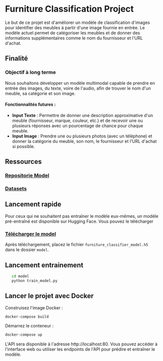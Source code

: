 # Furniture Classification Project

Le but de ce projet est d'améliorer un modèle de classification d'images pour identifier des meubles à partir d'une image fournie en entrée. Le modèle actuel permet de catégoriser les meubles et de donner des informations supplémentaires comme le nom du fournisseur et l'URL d'achat.

## Finalité

### Objectif à long terme
Nous souhaitons développer un modèle multimodal capable de prendre en entrée des images, du texte, voire de l'audio, afin de trouver le nom d'un meuble, sa catégorie et son image.

#### Fonctionnalités futures :
- **Input Texte** : Permettre de donner une description approximative d'un meuble (fournisseur, marque, couleur, etc.) et de recevoir une ou plusieurs réponses avec un pourcentage de chance pour chaque meuble.
- **Input Image** : Prendre une ou plusieurs photos (avec un téléphone) et donner la catégorie du meuble, son nom, le fournisseur et l'URL d'achat si possible.

## Ressources
### [Repositorie Model](https://huggingface.co/Lucky12345/furniture_classifier_model/tree/main)


### [Datasets](https://huggingface.co/datasets/Lucky12345/furnitures_dataset)

## Lancement rapide
Pour ceux qui ne souhaitent pas entraîner le modèle eux-mêmes, un modèle pré-entraîné est disponible sur Hugging Face. Vous pouvez le télécharger
### [Télécharger le model](https://huggingface.co/Lucky12345/furniture_classifier_model/resolve/main/furniture_classifier_model.h5?download=true)
Après téléchargement, placez le fichier `furniture_classifier_model.h5` dans le dossier `model`.

## Lancement entrainement
```sh
   cd model
   python train_model.py
```




## Lancer le projet avec Docker
Construisez l'image Docker :
   ```sh
   docker-compose build
  ```
Démarrez le conteneur :
  ```sh
  docker-compose up
  ```
L'API sera disponible à l'adresse http://localhost:80. Vous pouvez accéder à l'interface web ou utiliser les endpoints de l'API pour prédire et entraîner le modèle.
